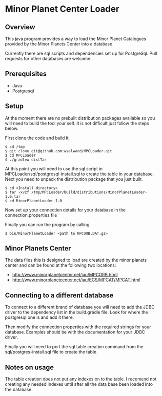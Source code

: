 # Minor Planet Center Loader #

## Overview ##

This java program provides a way to load the Minor Planet Catalogues provided by the Minor Planets Center into a database.

Currently there are sql scripts and dependencies set up for PostgreSql. Pull requests for other databases are welcome.

## Prerequisites ##

* Java
* Postgresql

## Setup ##

At the moment there are no prebuilt distribution packages available so you will need to build the tool your self. It is not difficult just follow the steps below.

First clone the code and build it.
```
$ cd /tmp
$ git clone git@github.com:wselwood/MPCLoader.git
$ cd MPCLoader
$ ./gradlew distTar
```

At this point you will need to use the sql script in MPCLoader/sql/postgresql-install.sql to create the table in your database.
Next you need to unpack the distribution package that you just built.

```
$ cd <Install directory>
$ tar -xvzf /tmp/MPCLoader/build/distributions/MinorPlanetLoader-1.0.tar
$ cd MinorPlanetLoader-1.0
```

Now set up your connection details for your database in the connection.properties file

Finally you can run the program by calling

```$ bin/MinorPlanetLoader <path to MPCORB.DAT.gz>```

## Minor Planets Center ##

The data files this is designed to load are created by the minor planets center and can be found at the following two locations:

* http://www.minorplanetcenter.net/iau/MPCORB.html
* http://www.minorplanetcenter.net/iau/ECS/MPCAT/MPCAT.html

## Connecting to a different database ##

To connect to a different brand of database you will need to add the JDBC driver to the dependency list in the build.gradle file. Look for where the postgresql one is and add it there.

Then modify the connection properties with the required strings for your database. Examples should be with the documentation for your JDBC driver.

Finally you will need to port the sql table creation command from the sql/postgres-install.sql file to create the table.

## Notes on usage ##

The table creation does not put any indexes on to the table. I recomend not creating any needed indexes until after all the data base been loaded into the database.
